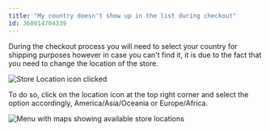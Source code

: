 ```yaml
---
title: "My country doesn't show up in the list during checkout"
id: 360014704339
---
```


During the checkout process you will need to select your country for shipping purposes however in case you can't find it, it is due to the fact that you need to change the location of the store.

![Store Location icon clicked](img/StoreLocationI.png)

To do so, click on the location icon at the top right corner and select the option accordingly, America/Asia/Oceania or Europe/Africa.

![Menu with maps showing available store locations](img/StoreLocationII.png)
